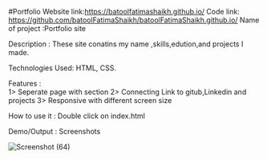 #Portfolio
Website link:https://batoolfatimashaikh.github.io/
Code link: https://github.com/batoolFatimaShaikh/batoolFatimaShaikh.github.io/
Name of project :Portfolio site

Description : These site conatins my name ,skills,edution,and projects I made. 

Technologies Used: HTML, CSS.

Features :  
             1> Seperate page with section 
             2> Connecting Link to gitub,Linkedin and projects
             3> Responsive with different screen size
             
How to use it : Double click on index.html 

Demo/Output : Screenshots

![Screenshot (64)](https://user-images.githubusercontent.com/87482863/132713014-952d243b-e303-4966-b9a7-2a5b17aeb422.png)




